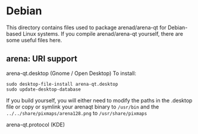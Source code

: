 
Debian
====================
This directory contains files used to package arenad/arena-qt
for Debian-based Linux systems. If you compile arenad/arena-qt yourself, there are some useful files here.

## arena: URI support ##


arena-qt.desktop  (Gnome / Open Desktop)
To install:

	sudo desktop-file-install arena-qt.desktop
	sudo update-desktop-database

If you build yourself, you will either need to modify the paths in
the .desktop file or copy or symlink your arenaqt binary to `/usr/bin`
and the `../../share/pixmaps/arena128.png` to `/usr/share/pixmaps`

arena-qt.protocol (KDE)

